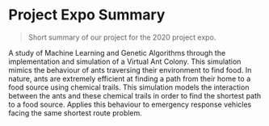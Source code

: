 # Project Expo Summary
> Short summary of our project for the 2020 project expo. 

A study of Machine Learning and Genetic Algorithms through the implementation and simulation of a Virtual Ant Colony. This simulation mimics the behaviour of ants traversing their environment to find food. In nature, ants are extremely efficient at finding a path from their home to a food source using chemical trails. This simulation models the interaction between the ants and these chemical trails in order to find the shortest path to a food source. Applies this behaviour to emergency response vehicles facing the same shortest route problem.